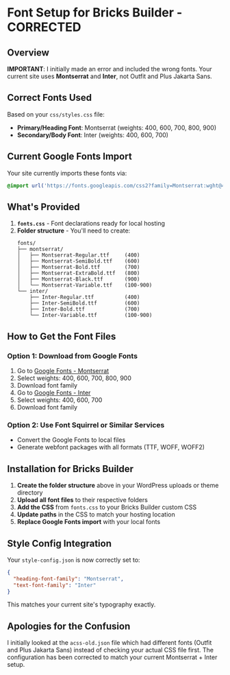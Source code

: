 # Font Setup for Bricks Builder - CORRECTED

## Overview

**IMPORTANT**: I initially made an error and included the wrong fonts. Your current site uses **Montserrat** and **Inter**, not Outfit and Plus Jakarta Sans.

## Correct Fonts Used

Based on your `css/styles.css` file:
- **Primary/Heading Font**: Montserrat (weights: 400, 600, 700, 800, 900)
- **Secondary/Body Font**: Inter (weights: 400, 600, 700)

## Current Google Fonts Import

Your site currently imports these fonts via:
```css
@import url('https://fonts.googleapis.com/css2?family=Montserrat:wght@400;600;700;800;900&family=Inter:wght@400;600;700&display=swap');
```

## What's Provided

1. **`fonts.css`** - Font declarations ready for local hosting
2. **Folder structure** - You'll need to create:
   ```
   fonts/
   ├── montserrat/
   │   ├── Montserrat-Regular.ttf     (400)
   │   ├── Montserrat-SemiBold.ttf    (600)
   │   ├── Montserrat-Bold.ttf        (700)
   │   ├── Montserrat-ExtraBold.ttf   (800)
   │   ├── Montserrat-Black.ttf       (900)
   │   └── Montserrat-Variable.ttf    (100-900)
   └── inter/
       ├── Inter-Regular.ttf          (400)
       ├── Inter-SemiBold.ttf         (600)
       ├── Inter-Bold.ttf             (700)
       └── Inter-Variable.ttf         (100-900)
   ```

## How to Get the Font Files

### Option 1: Download from Google Fonts
1. Go to [Google Fonts - Montserrat](https://fonts.google.com/specimen/Montserrat)
2. Select weights: 400, 600, 700, 800, 900
3. Download font family
4. Go to [Google Fonts - Inter](https://fonts.google.com/specimen/Inter)
5. Select weights: 400, 600, 700
6. Download font family

### Option 2: Use Font Squirrel or Similar Services
- Convert the Google Fonts to local files
- Generate webfont packages with all formats (TTF, WOFF, WOFF2)

## Installation for Bricks Builder

1. **Create the folder structure** above in your WordPress uploads or theme directory
2. **Upload all font files** to their respective folders
3. **Add the CSS** from `fonts.css` to your Bricks Builder custom CSS
4. **Update paths** in the CSS to match your hosting location
5. **Replace Google Fonts import** with your local fonts

## Style Config Integration

Your `style-config.json` is now correctly set to:
```json
{
  "heading-font-family": "Montserrat",
  "text-font-family": "Inter"
}
```

This matches your current site's typography exactly.

## Apologies for the Confusion

I initially looked at the `acss-old.json` file which had different fonts (Outfit and Plus Jakarta Sans) instead of checking your actual CSS file first. The configuration has been corrected to match your current Montserrat + Inter setup.